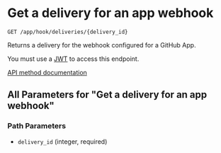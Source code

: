 # Get a delivery for an app webhook

`GET /app/hook/deliveries/{delivery_id}`

Returns a delivery for the webhook configured for a GitHub App.

You must use a [JWT](https://docs.github.com/apps/building-github-apps/authenticating-with-github-apps/#authenticating-as-a-github-app) to access this endpoint.

[API method documentation](https://docs.github.com/rest/apps/webhooks#get-a-delivery-for-an-app-webhook)

## All Parameters for "Get a delivery for an app webhook"

### Path Parameters

- `delivery_id` (integer, required)